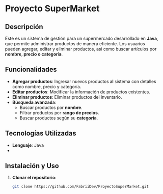 # Proyecto SuperMarket

## Descripción

Este es un sistema de gestión para un supermercado desarrollado en **Java**, que permite administrar productos de manera eficiente. Los usuarios pueden agregar, editar y eliminar productos, así como buscar artículos por **nombre, precio o categoría**.

## Funcionalidades

- **Agregar productos**: Ingresar nuevos productos al sistema con detalles como nombre, precio y categoría.
- **Editar productos**: Modificar la información de productos existentes.
- **Eliminar productos**: Eliminar productos del inventario.
- **Búsqueda avanzada**:
  - Buscar productos por **nombre**.
  - Filtrar productos por **rango de precios**.
  - Buscar productos según su **categoría**.

## Tecnologías Utilizadas

- **Lenguaje**: Java
- 
## Instalación y Uso

1. **Clonar el repositorio**:

   ```bash
   git clone https://github.com/FabriiDev/ProyectoSuperMarket.git
